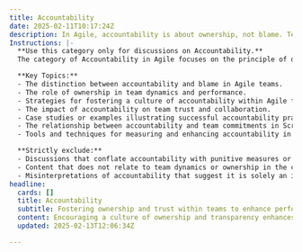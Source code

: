 ```yaml
---
title: Accountability
date: 2025-02-11T10:17:24Z
description: In Agile, accountability is about ownership, not blame. Teams own their commitments, fostering trust and high performance.
Instructions: |-
  **Use this category only for discussions on Accountability.**  
  The category of Accountability in Agile focuses on the principle of ownership within teams, emphasising that accountability is about taking responsibility for commitments rather than assigning blame. This fosters an environment of trust, collaboration, and high performance, which is essential for successful Agile practices.

  **Key Topics:**
  - The distinction between accountability and blame in Agile teams.
  - The role of ownership in team dynamics and performance.
  - Strategies for fostering a culture of accountability within Agile frameworks.
  - The impact of accountability on team trust and collaboration.
  - Case studies or examples illustrating successful accountability practices in Agile environments.
  - The relationship between accountability and team commitments in Scrum and Kanban.
  - Tools and techniques for measuring and enhancing accountability in Agile teams.

  **Strictly exclude:**
  - Discussions that conflate accountability with punitive measures or blame.
  - Content that does not relate to team dynamics or ownership in the context of Agile methodologies.
  - Misinterpretations of accountability that suggest it is solely an individual responsibility rather than a collective team principle.
headline:
  cards: []
  title: Accountability
  subtitle: Fostering ownership and trust within teams to enhance performance and commitment in dynamic environments.
  content: Encouraging a culture of ownership and transparency enhances team dynamics and commitment. Posts should explore practices that promote responsibility for outcomes, the importance of trust in collaboration, and strategies for fostering a supportive environment that drives performance in complex, evolving contexts.
  updated: 2025-02-13T12:06:34Z

---
```


